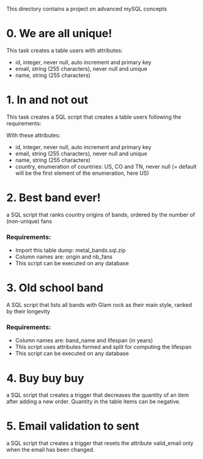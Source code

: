 This directory contains a project on advanced mySQL concepts
# 0. We are all unique!
This task creates a table users with attributes:
* id, integer, never null, auto increment and primary key
* email, string (255 characters), never null and unique
* name, string (255 characters)


# 1. In and not out
This task creates a SQL script that creates a table users following the requirements:

With these attributes:
* id, integer, never null, auto increment and primary key
* email, string (255 characters), never null and unique
* name, string (255 characters)
* country, enumeration of countries: US, CO and TN, never null (= default will be the first element of the enumeration, here US)

# 2. Best band ever!
a SQL script that ranks country origins of bands, ordered by the number of (non-unique) fans

### Requirements:

* Import this table dump: metal_bands.sql.zip
* Column names are: origin and nb_fans
* This script can be executed on any database

# 3. Old school band
A SQL script that lists all bands with Glam rock as their main style, ranked by their longevity

### Requirements:
* Column names are: band_name and lifespan (in years)
* This script uses attributes formed and split for computing the lifespan
* This script can be executed on any database

# 4. Buy buy buy
a SQL script that creates a trigger that decreases the quantity of an item after adding a new order.
Quantity in the table items can be negative.

# 5. Email validation to sent
a SQL script that creates a trigger that resets the attribute valid_email only when the email has been changed.
